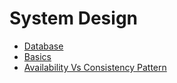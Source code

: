 # System Design 
- [Database](database.md)
- [Basics](basics.md)
- [Availability Vs Consistency Pattern](availability-vs-consistency-pattern.md)